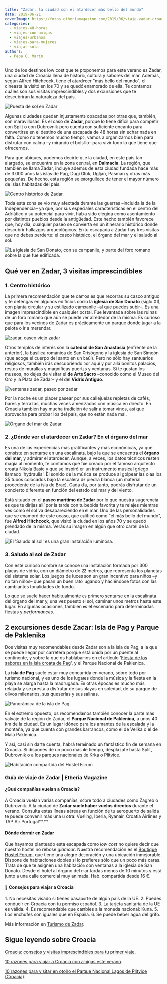 ```yaml
---
title: "Zadar, la ciudad con el atardecer más bello del mundo"
date: 2019-06-21
coverImage: https://fotos.etheriamagazine.com/2019/06/viaje-zadar-croacia-atardecer.jpg
categories: 
  - viajes-48-horas
  - viajes-con-amigas
  - viajes-urbanos
  - viajes-para-mujeres
  - viajar-sola
authors: 
  - Pepa G. Marín
---
```


Uno de los destinos low cost que te proponemos para este verano es Zadar, una ciudad de Croacia llena de historia, cultura y sabores del mar. Además, según Alfred Hitchcock, tiene el atardecer "más bello del mundo", el cineasta la visitó en los 70 y se quedó enamorado de ella. Te contamos cuáles son sus visitas imprescindibles y dos excursiones que te descubrirán la naturaleza del país.

![Puesta de sol en Zadar](https://fotos.etheriamagazine.com/2019/06/viaje-zadar-croacia-atardecer.jpg "La mejor puesta de sol del mundo, según Alfred Hitchcock. © Pepa García/Etheria Mag.")

Algunas ciudades quedan injustamente opacadas por otras que, también, son maravillosas. 
Es el caso de **Zadar**, porque lo tiene difícil para competir con Split o con Dubrovnik 
pero cuenta con suficiente encanto para convertirse en el destino de una escapada de 48 
horas sin echar nada en falta. Como no tenemos mucho tiempo, vamos a organizarnos bien 
para disfrutar con calma –y mirando el bolsillo– para vivir todo lo que tiene que 
ofrecernos. 

Para que ubiques, podemos decirte que la ciudad, en este país tan alargado, se encuentra 
en la zona central, en **Dalmacia**. La región, que también se llama Zadar, incluye 
además de esta ciudad fundada hace más de 3.000 años las islas de Pag, Dugi Otok, 
Ugljan, Pasman y otras más pequeñas. De hecho, esta región se enorgullece de tener el 
mayor número de islas habitadas del país. 

![Centro histórico de Zadar.](https://fotos.etheriamagazine.com/2019/06/viaje-zadar-croacia-pareja.jpg "Paseo relajado por el centro histórico de Zadar. © Pepa García/Etheria Mag.")

Toda esta zona se vio muy afectada durante las guerras –incluida la de la Independencia– 
ya que, por sus especiales características en el centro del Adriático y su potencial 
para vivir, había sido elegida como asentamiento por distintos pueblos desde la 
antigüedad. Este hecho también favorece que, hoy día, cualquier paseo se convierta en un 
itinerario histórico donde descubrir hallazgos arqueológicos. En tu escapada a Zadar hay 
tres visitas que no debes perderte: el casco histórico, el órgano del mar y el saludo al 
sol. 

![La iglesia de San Donato, con su campanile, y parte del foro romano sobre la que fue edificada.](https://fotos.etheriamagazine.com/2019/06/viaje-zadar-croacia-san-donato.jpg "Iglesia de San Donato y foro romano sobre el que fue edificada. © Pepa García/Etheria Mag.")

## Qué ver en Zadar, 3 visitas imprescindibles

### 1\. Centro histórico

La primera recomendación que te damos es que recorras su casco antiguo y te detengas en 
algunos edificios como la **iglesia de San Donato** (siglo XI), con planta circular y su 
estilizado campanile –al que puedes subir–. Es una imagen imprescindible en cualquier 
postal. Fue levantada sobre las ruinas de un foro romano que aún se puede ver alrededor 
de la misma. Es curioso que para los vecinos de Zadar es prácticamente un parque donde 
jugar a la pelota o ir a merendar. 

![zadar, casco viejo zadar](https://fotos.etheriamagazine.com/2019/06/viaje-zadar-croacia.jpg "Callejuelas de Zadar. © Pepa García/Etheria Mag.")

Otros templos de interés son la **catedral de San Anastasia** (enfrente de la anterior), 
la basílica románica de San Crisógono y la iglesia de San Simeón (que acoge el cuerpo 
del santo en un baúl). Pero no sólo hay santuarios religiosos, también irás descubriendo 
por aquí y por allá bonitos palacios, restos de murallas y magníficas puertas y 
ventanas. Si te gustan los museos, no dejes de visitar el **de Arte Sacro** –conocido 
como el Museo del Oro y la Plata de Zadar– y el del **Vidrio Antiguo**. 

![ventanas zadar, paseo por zadar](https://fotos.etheriamagazine.com/2019/06/viaje-zadar-croacia-ventana.jpg "Ventana del centro histórico de Zadar. © Pepa García/Etheria Mag.")

Por la noche es un placer pasear por sus callejuelas repletas de cafés, bares y 
terrazas, muchas veces amenizados con música en directo. En Croacia también hay mucha 
tradición de salir a tomar vinos, así que aprovecha para probar los del país, que no 
están nada mal. 

![Órgano del mar de Zadar.](https://fotos.etheriamagazine.com/2019/06/viaje-zadar-croacia-organo-mar.jpg "Órgano del mar de Zadar. © Pepa García/Etheria Mag.")

### 2\. ¿Dónde ver el atardecer en Zadar? En el órgano del mar

Es una de las experiencias más gratificantes y más económicas, ya que consiste en 
sentarse en una escalinata, bajo la que se encuentra el **órgano del mar**, y admirar el 
atardecer. Aunque, a veces, los datos técnicos resten magia al momento, te contamos que 
fue creado por el famoso arquitecto croata Nikola Basic y que se inspiró en un 
instrumento musical griego llamado 'hydraulis'. El sonido de la música se produce al 
golpear las olas los 35 tubos colocados bajo la escalera de piedra blanca (un material 
procedente de la isla de Brac). Cada día, por tanto, podrás disfrutar de un concierto 
diferente en función del estado del mar y del viento. 

Está situado en el **paseo marítimo de Zadar** por lo que nuestra sugerencia es que te 
dirijas allí por la tarde con tu bebida favorita y te relajes mientras ves como el sol 
va desapareciendo en el mar. Uno de las personalidades que se enamoró de este ocaso, que 
calificó como "el más bello del mundo", fue **Alfred Hitchcock**, que visitó la ciudad 
en los años 70 y se quedó prendado de la misma. Verás su imagen en algún que otro cartel 
de la ciudad. 

![El 'Saludo al sol' es una gran instalación luminosa.](https://fotos.etheriamagazine.com/2019/06/viaje-zadar-croacia-saludo-sol.jpg "El 'Saludo al sol' es una gran instalación luminosa. © Pepa García/Etheria Mag.")

### 3\. Saludo al sol de Zadar

Con este curioso nombre se conoce una instalación formada por 300 placas de vidrio, con 
un diámetro de 22 metros, que representa los planetas del sistema solar. Los juegos de 
luces son un gran incentivo para niños –y no tan niños– que pasan un buen rato jugando y 
haciéndose fotos con las cambiantes tonalidades de fondo. 

Lo que se suele hacer habitualmente es primero sentarse en la escalinata del órgano del 
mar y, una vez puesto el sol, caminar unos metros hasta este lugar. En algunas 
ocasiones, también es el escenario para determinadas fiestas y _performances_. 

## 2 excursiones desde Zadar: Isla de Pag y Parque de Paklenika

Dos visitas muy recomendables desde Zadar son a la isla de Pag, a la que se puede llegar 
por carretera porque está unida por un puente al continente, y sobre la que os 
hablábamos en el artículo '[Fiesta de los sabores en la isla croata de 
Pag](http://etheriamagazine.com/2018/08/16/fiesta-de-los-sabores-en-la-isla-croata-de-pag/)', 
y el Parque Nacional de Paklenica. 

La **isla de Pag** suele estar muy concurrida en verano, sobre todo por turismo 
nacional, y es uno de los lugares donde la música y la fiesta en la playa se alarga 
hasta la madrugada. En otras épocas es mucho más relajada y se presta a disfrutar de sus 
playas en soledad, de su parque de olivos milenarios, sus queserías y sus salinas. 

![Panorámica de la isla de Pag.](https://fotos.etheriamagazine.com/2018/08/Salina-pag-viaje-e1561018345122.jpg "Isla de Pag. © Pepa García/Etheria Mag.")

En el extremo opuesto, os recomendamos también conocer la parte más salvaje de la región 
de Zadar, el **Parque Nacional de Paklenica**, a unos 40 km de la ciudad. Es un lugar 
idóneo para los amantes de la escalada y la montaña, ya que cuenta con grandes 
barrancos, como el de Velika o el de Mala Paklenica. 

Y así, casi sin darte cuenta, habrá terminado un fantástico fin de semana en Croacia. Si 
dispones de un poco más de tiempo, desplázate hasta Split, Dubrovnik o a los parques 
nacionales de Krka o Plitvice. 

![Habitación compartida del Hostel Forum](https://fotos.etheriamagazine.com/2019/06/hostel-forum-zadar-naranja.jpg "© Boutique Hostel Forum.")

### Guía de viaje de Zadar | Etheria Magazine

#### ¿Qué compañías vuelan a Croacia?

A Croacia vuelan varias compañías, sobre todo a ciudades como Zagreb o Dubrovnik. A la 
ciudad de **Zadar suele haber vuelos directos** durante el verano. Consulta estas líneas 
aéreas en función de tu aeropuerto de salida te puede convenir más una u otra: Vueling, 
Iberia, Ryanair, Croatia Airlines y TAP Air Portugal**.** 

#### Dónde dormir en Zadar

Que hayamos planteado esta escapada como _low cost_ no quiere decir que nuestro hostel 
no rebose _glamour_. Nuestra recomendación es el [Boutique Hostel 
Forum](https://hostelforumzadar.com/en), que tiene una alegre decoración y una ubicación 
inmejorable. Dispone de habitaciones dobles si lo prefieres sólo que un poco más caras. 
Trata de que te asignen una habitación con ventanas a la iglesia de San Donato. Desde el 
hotel al órgano del mar tardas menos de 10 minutos y está junto a una calle comercial 
muy animada. Hab. compartida desde 16 €. 

#### 📌 Consejos para viajar a Croacia

1\. No necesitas visado si tienes pasaporte de algún país de la UE. 2\. Puedes conducir 
en Croacia con tu permiso español. 3\. La tarjeta sanitaria de la UE es válida. 4\. Es 
recomendable que cambies a la moneda nacional: Kuna. 5\. Los enchufes son iguales que en 
España. 6\. Se puede beber agua del grifo. 

Más información en [Turismo de Zadar](http://www.zadar.travel). 

## Sigue leyendo sobre Croacia

[Croacia: consejos y visitas imprescindibles para tu primer 
viaje](https://etheriamagazine.com/2021/01/22/viaje-a-croacia-como-organizar-que-ver-hacer/). 

[10 razones para viajar a Croacia con amigas este 
verano](https://etheriamagazine.com/2019/07/17/10-razones-para-viajar-con-amigas-a-croacia/). 

[10 razones para visitar en otoño el Parque Nacional Lagos de Plitvice 
(Croacia)](https://etheriamagazine.com/2018/10/05/10-razones-para-visitar-el-p-n-lagos-de-plitvice-croacia/).
